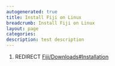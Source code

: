```yaml
---
autogenerated: true
title: Install Fiji on Linux
breadcrumb: Install Fiji on Linux
layout: page
categories: 
description: test description
---
```


1.  REDIRECT [Fiji/Downloads\#Installation](Fiji_Downloads#Installation)
